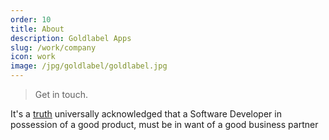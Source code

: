 ```yaml
---
order: 10
title: About
description: Goldlabel Apps
slug: /work/company
icon: work
image: /jpg/goldlabel/goldlabel.jpg
---
```

> Get in touch.

It's a [truth](https://www.goodreads.com/quotes/5882-it-is-a-truth-universally-acknowledged-that-a-single-man) universally acknowledged that a Software Developer in possession of a good product, must be in want of a good business partner
